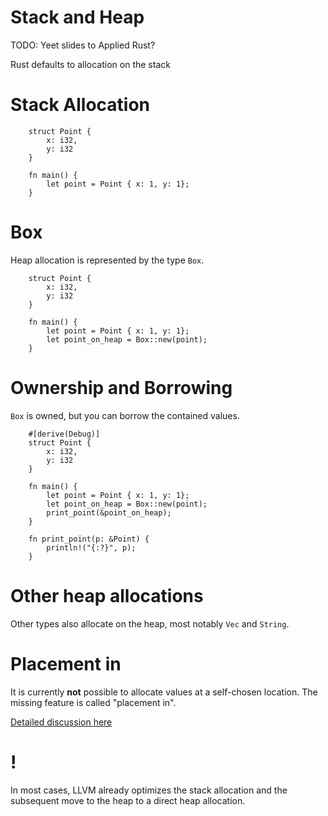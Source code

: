# Stack and Heap

TODO: Yeet slides to Applied Rust?

Rust defaults to allocation on the stack

Stack Allocation
================

```rust,editable
    struct Point {
        x: i32,
        y: i32
    }

    fn main() {
        let point = Point { x: 1, y: 1};
    }
```
Box
===

Heap allocation is represented by the type `Box`.

```rust,editable
    struct Point {
        x: i32,
        y: i32
    }

    fn main() {
        let point = Point { x: 1, y: 1};
        let point_on_heap = Box::new(point);
    }
```
Ownership and Borrowing
=======================

`Box` is owned, but you can borrow the contained values.

```rust,editable
    #[derive(Debug)]
    struct Point {
        x: i32,
        y: i32
    }

    fn main() {
        let point = Point { x: 1, y: 1};
        let point_on_heap = Box::new(point);
        print_point(&point_on_heap);
    }

    fn print_point(p: &Point) {
        println!("{:?}", p);
    }
```
Other heap allocations
======================

Other types also allocate on the heap, most notably `Vec` and `String`.

Placement in
============

It is currently **not** possible to allocate values at a self-chosen
location. The missing feature is called "placement in".

[Detailed discussion
here](https://internals.rust-lang.org/t/lang-team-minutes-feature-status-report-placement-in-and-box/4646)

!
=

In most cases, LLVM already optimizes the stack allocation and the
subsequent move to the heap to a direct heap allocation.
